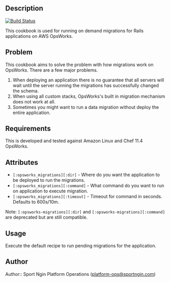 Description
----------

[![Build Status](https://travis-ci.org/sportngin-cookbooks/opsworks-migrations.svg?branch=master)](https://travis-ci.org/sportngin-cookbooks/opsworks-migrations)

This cookbook is used for running on demand migrations for Rails applications on AWS OpsWorks.

Problem
-------

This cookbook aims to solve the problem with how migrations work on OpsWorks. There are a few major problems.

1. When deploying an application there is no guarantee that all servers will wait until the server running the migrations has successfully changed the schema.
2. When using all custom stacks, OpsWorks's built in migration mechanism does not work at all.
3. Sometimes you might want to run a data migration without deploy the entire application.

Requirements
----------

This is developed and tested against Amazon Linux and Chef 11.4 OpsWorks.

Attributes
----------

* `[:opsworks_migrations][:dir]` - Where do you want the application to be deployed to run the migrations.
* `[:opsworks_migrations][:command]` - What command do you want to run on application to execute migration.
* `[:opsworks_migrations][:timeout]` - Timeout for command in seconds.  Defaults to 600s/10m.

Note: `[:opsworks-migrations][:dir]` and `[:opsworks-migrations][:command]` are deprecated but are still compatible.

Usage
--------

Execute the default recipe to run pending migrations for the application.


Author
--------

Author:: Sport Ngin Platform Operations (<platform-ops@sportngin.com>)
